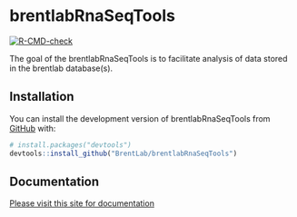 
# brentlabRnaSeqTools

<!-- badges: start -->
[![R-CMD-check](https://github.com/BrentLab/brentlabRnaSeqTools/workflows/R-CMD-check/badge.svg)](https://github.com/BrentLab/brentlabRnaSeqTools/actions)
<!-- badges: end -->

The goal of the brentlabRnaSeqTools is to facilitate analysis of data stored 
in the brentlab database(s).

## Installation

You can install the development version of brentlabRnaSeqTools from [GitHub](https://github.com/) with:

``` r
# install.packages("devtools")
devtools::install_github("BrentLab/brentlabRnaSeqTools")
```

## Documentation

[Please visit this site for documentation](https://brentlab.github.io/brentlabRnaSeqTools)

